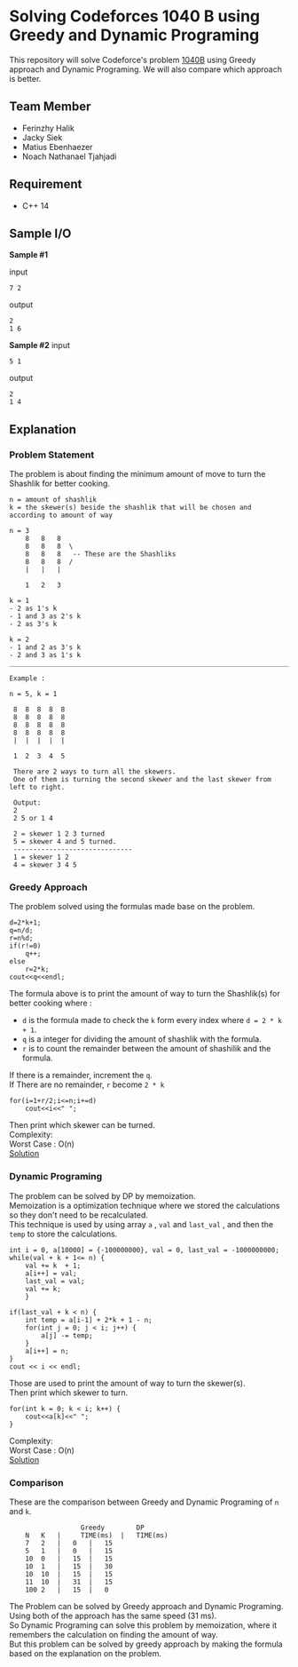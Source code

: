 # Solving Codeforces 1040 B using Greedy and Dynamic Programing

This repository will solve Codeforce's problem [1040B](https://codeforces.com/problemset/problem/1040/B) using Greedy approach and Dynamic Programing. We will also compare which approach is better.

## Team Member
- Ferinzhy Halik
- Jacky Siek
- Matius Ebenhaezer
- Noach Nathanael Tjahjadi

## Requirement
- C++ 14

## Sample I/O
**Sample #1**

input
```
7 2
```
output
```
2
1 6
```

**Sample #2**
input
```
5 1
```
output
```
2
1 4
```

## Explanation
### Problem Statement

The problem is about finding the minimum amount of move to turn the Shashlik for better cooking.
```
n = amount of shashlik
k = the skewer(s) beside the shashlik that will be chosen and according to amount of way

n = 3
	8	8	8 	
	8	8	8  \    
	8	8	8   -- These are the Shashliks
	8	8	8  /
	|	|	| 

	1 	2 	3

k = 1
- 2 as 1's k
- 1 and 3 as 2's k
- 2 as 3's k

k = 2
- 1 and 2 as 3's k
- 2 and 3 as 1's k
__________________________________________________________________________________

Example :

n = 5, k = 1

 8  8  8  8  8  
 8  8  8  8  8   
 8  8  8  8  8     
 8  8  8  8  8  
 |  |  |  |  |  

 1  2  3  4  5

 There are 2 ways to turn all the skewers.
 One of them is turning the second skewer and the last skewer from left to right.

 Output: 
 2
 2 5 or 1 4

 2 = skewer 1 2 3 turned
 5 = skewer 4 and 5 turned.
 ------------------------------
 1 = skewer 1 2
 4 = skewer 3 4 5
```	

### Greedy Approach
The problem solved using the formulas made base on the problem.
```
d=2*k+1;
q=n/d;
r=n%d;
if(r!=0)
	q++;
else
	r=2*k;
cout<<q<<endl;
```
The formula above is to print the amount of way to turn the Shashlik(s) for better cooking where :
- `d` is the formula made to check the `k` form every index where `d = 2 * k + 1`.
- `q` is a integer for dividing the amount of shashlik with the formula.
- `r` is to count the remainder between the amount of shashilik and the formula.

If there is a remainder, increment the `q`.\
If There are no remainder, `r` become `2 * k`

```
for(i=1+r/2;i<=n;i+=d)
	cout<<i<<" ";
```
Then print which skewer can be turned.\
Complexity:\
Worst Case : O(n)\
[Solution](https://codeforces.com/contest/1040/submission/46118595)

### Dynamic Programing

The problem can be solved by DP by memoization.\
Memoization is a optimization technique where we stored the calculations so they don't need to be recalculated.\
This technique is used by using array `a` , `val` and `last_val` , and then the `temp` to store the calculations.
```
int i = 0, a[10000] = {-100000000}, val = 0, last_val = -1000000000;
while(val + k + 1<= n) {
	val += k  + 1;
	a[i++] = val;
	last_val = val;
	val += k;
	}

if(last_val + k < n) {
	int temp = a[i-1] + 2*k + 1 - n;
	for(int j = 0; j < i; j++) {
		a[j] -= temp;
	}
	a[i++] = n;
}
cout << i << endl;
```
Those are used to print the amount of way to turn the skewer(s).\
Then print which skewer to turn.
```
for(int k = 0; k < i; k++) {
	cout<<a[k]<<" ";
}	
```
Complexity:\
Worst Case : O(n)\
[Solution](https://codeforces.com/contest/1040/submission/46118666)

### Comparison
These are the comparison between Greedy and Dynamic Programing of `n` and `k`.
```
			      Greedy		DP
	N	K	|     TIME(ms)	|	TIME(ms)
	7	2	|	0	|	15
	5	1	|	0	|	15
	10	0	|	15	|	15
	10	1	|	15	|	30
	10	10	|	15	|	15
	11 	10	|	31	|	15
	100	2	|	15	|	0
```

The Problem can be solved by Greedy approach and Dynamic Programing.\
Using both of the approach has the same speed (31 ms).\
So Dynamic Programing can solve this problem by memoization, where it remembers the calculation on finding the amount of way.\
But this problem can be solved by greedy approach by making the formula based on the explanation on the problem. 



